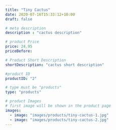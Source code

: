 ```yaml
---
title: "Tiny Cactus"
date: 2020-07-16T15:33:12+10:00
draft: false

# meta description
description : "cactus description"

# product Price
price: 24.95
priceBefore: 

# Product Short Description
shortDescription: "cactus short description"

#product ID
productID: "2"

# type must be "products"
type: "products"

# product Images
# first image will be shown in the product page
images:
  - image: "images/products/tiny-cactus-1.jpg"
  - image: "images/products/tiny-cactus-2.jpg"
---
```

